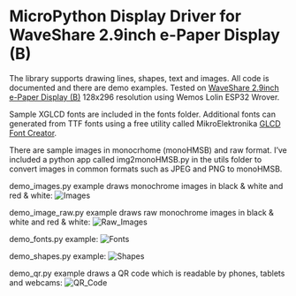# MicroPython Display Driver for WaveShare 2.9inch e-Paper Display (B)
The library supports drawing lines, shapes, text and images.  All code is documented and there are demo examples.  Tested on [WaveShare 2.9inch e-Paper Display (B)](https://www.waveshare.com/wiki/2.9inch_e-Paper_Module_(B)) 128x296 resolution using Wemos Lolin ESP32 Wrover.

Sample XGLCD fonts are included in the fonts folder.  Additional fonts can generated from TTF fonts using a free utility called MikroElektronika [GLCD Font Creator](https://www.mikroe.com/glcd-font-creator).

There are sample images in monocrhome (monoHMSB) and raw format.  I’ve included a python app called img2monoHMSB.py in the utils folder to convert images in common formats such as JPEG and PNG to monoHMSB.

demo_images.py example draws monochrome images in black & white and red & white:
![Images](https://user-images.githubusercontent.com/106355/197632321-380348bf-f0b6-4b74-a63e-e70678df1b33.jpg)

demo_image_raw.py example draws raw monochrome images in black & white and red & white:
![Raw_Images](https://user-images.githubusercontent.com/106355/197632342-3e20fa3b-cb2b-460b-a837-86d7429401dc.jpg)

demo_fonts.py example:
![Fonts](https://user-images.githubusercontent.com/106355/197632359-5195418a-7b69-442c-aa51-a71e05faeef1.jpg)

demo_shapes.py example:
![Shapes](https://user-images.githubusercontent.com/106355/197632417-01a89e57-4af3-4f43-8cd6-42e67830fc29.jpg)

demo_qr.py example draws a QR code which is readable by phones, tablets and webcams:
![QR_Code](https://user-images.githubusercontent.com/106355/197632432-4c432766-4b22-4f56-8b4e-45c83d0926aa.jpg)


